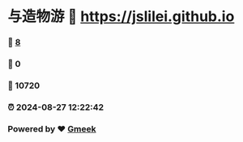# 与造物游 :link: https://jslilei.github.io 
### :page_facing_up: [8](https://jslilei.github.io/tag.html) 
### :speech_balloon: 0 
### :hibiscus: 10720 
### :alarm_clock: 2024-08-27 12:22:42 
### Powered by :heart: [Gmeek](https://github.com/Meekdai/Gmeek)
